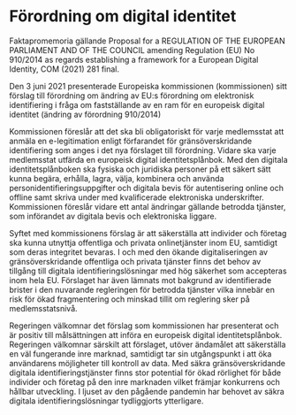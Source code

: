 # Förordning om digital identitet

Faktapromemoria gällande Proposal for a REGULATION OF THE EUROPEAN PARLIAMENT AND OF THE COUNCIL amending Regulation (EU) No 910/2014 as regards establishing a framework for a European Digital Identity, COM (2021\) 281 final.

Den 3 juni 2021 presenterade Europeiska kommissionen (kommissionen) sitt förslag till förordning om ändring av EU:s förordning om elektronisk identifiering i fråga om fastställande av en ram för en europeisk digital identitet (ändring av förordning 910/2014\)

Kommissionen föreslår att det ska bli obligatoriskt för varje medlemsstat att anmäla en e\-legitimation enligt förfarandet för gränsöverskridande identifiering som anges i det nya förslaget till förordning. Vidare ska varje medlemsstat utfärda en europeisk digital identitetsplånbok. Med den digitala identitetsplånboken ska fysiska och juridiska personer på ett säkert sätt kunna begära, erhålla, lagra, välja, kombinera och använda personidentifieringsuppgifter och digitala bevis för autentisering online och offline samt skriva under med kvalificerade elektroniska underskrifter. Kommissionen föreslår vidare ett antal ändringar gällande betrodda tjänster, som införandet av digitala bevis och elektroniska liggare.

Syftet med kommissionens förslag är att säkerställa att individer och företag ska kunna utnyttja offentliga och privata onlinetjänster inom EU, samtidigt som deras integritet bevaras. I och med den ökande digitaliseringen av gränsöverskridande offentliga och privata tjänster finns det behov av tillgång till digitala identifieringslösningar med hög säkerhet som accepteras inom hela EU. Förslaget har även lämnats mot bakgrund av identifierade brister i den nuvarande regleringen för betrodda tjänster vilka innebär en risk för ökad fragmentering och minskad tillit om reglering sker på medlemsstatsnivå.

Regeringen välkomnar det förslag som kommissionen har presenterat och är positiv till målsättningen att införa en europeisk digital identitetsplånbok. Regeringen välkomnar särskilt att förslaget, utöver ändamålet att säkerställa en väl fungerande inre marknad, samtidigt tar sin utgångspunkt i att öka användarens möjligheter till kontroll av data. Med säkra gränsöverskridande digitala identifieringstjänster finns stor potential för ökad rörlighet för både individer och företag på den inre marknaden vilket främjar konkurrens och hållbar utveckling. I ljuset av den pågående pandemin har behovet av säkra digitala identifieringslösningar tydliggjorts ytterligare.
